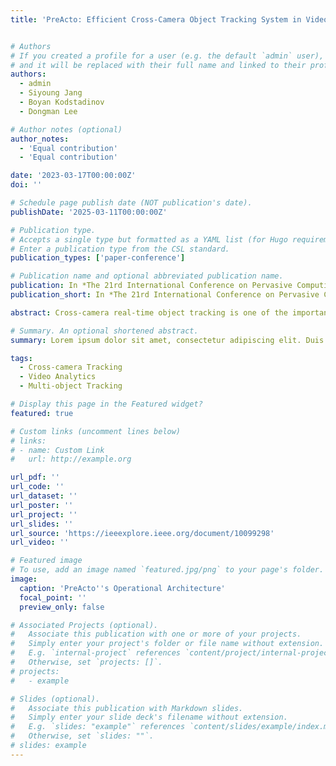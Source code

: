 ```yaml
---
title: 'PreActo: Efficient Cross-Camera Object Tracking System in Video Analytics Edge Computing'


# Authors
# If you created a profile for a user (e.g. the default `admin` user), write the username (folder name) here
# and it will be replaced with their full name and linked to their profile.
authors:
  - admin
  - Siyoung Jang
  - Boyan Kodstadinov
  - Dongman Lee

# Author notes (optional)
author_notes:
  - 'Equal contribution'
  - 'Equal contribution'

date: '2023-03-17T00:00:00Z'
doi: ''

# Schedule page publish date (NOT publication's date).
publishDate: '2025-03-11T00:00:00Z'

# Publication type.
# Accepts a single type but formatted as a YAML list (for Hugo requirements).
# Enter a publication type from the CSL standard.
publication_types: ['paper-conference']

# Publication name and optional abbreviated publication name.
publication: In *The 21rd International Conference on Pervasive Computing and Communications (PerCom 2023)*
publication_short: In *The 21rd International Conference on Pervasive Computing and Communications (PerCom 2023)*

abstract: Cross-camera real-time object tracking is one of the important, yet challenging applications of video analytics in edge computing environments. To provide accurate and efficient real-time tracking, a tracking target''s future movements need to be predicted. Particularly, the destination camera and travel time of the target object are to be identified so that tracking duties can be handover-ed seamlessly. In this paper, we propose a collaborative cross-camera tracking system, called PreActo, with two key features (1) ResNet-based trajectory learning to exploit the rich spatio-temporal information embedded within objects'' moving patterns, which has not been utilized by the existing literature, and (2) collaboration between the edge server and the edge device for real-time trajectory prediction and tracking handover. To prove the validity of our proposed system, we evaluate PreActo on a video dataset leveraging real-world trajectories. Evaluation results show that the proposed system reduces up to 7× the number of processed frames for handover, with 2× lower latency while providing 1.5× tracking precision improvement compared to the state-of-the-art.

# Summary. An optional shortened abstract.
summary: Lorem ipsum dolor sit amet, consectetur adipiscing elit. Duis posuere tellus ac convallis placerat. Proin tincidunt magna sed ex sollicitudin condimentum.

tags:
  - Cross-camera Tracking
  - Video Analytics
  - Multi-object Tracking

# Display this page in the Featured widget?
featured: true

# Custom links (uncomment lines below)
# links:
# - name: Custom Link
#   url: http://example.org

url_pdf: ''
url_code: ''
url_dataset: ''
url_poster: ''
url_project: ''
url_slides: ''
url_source: 'https://ieeexplore.ieee.org/document/10099298'
url_video: ''

# Featured image
# To use, add an image named `featured.jpg/png` to your page's folder.
image:
  caption: 'PreActo''s Operational Architecture'
  focal_point: ''
  preview_only: false

# Associated Projects (optional).
#   Associate this publication with one or more of your projects.
#   Simply enter your project's folder or file name without extension.
#   E.g. `internal-project` references `content/project/internal-project/index.md`.
#   Otherwise, set `projects: []`.
# projects:
#   - example

# Slides (optional).
#   Associate this publication with Markdown slides.
#   Simply enter your slide deck's filename without extension.
#   E.g. `slides: "example"` references `content/slides/example/index.md`.
#   Otherwise, set `slides: ""`.
# slides: example
---
```


<!-- {{% callout note %}}
Click the _Cite_ button above to demo the feature to enable visitors to import publication metadata into their reference management software.
{{% /callout %}}

{{% callout note %}}
Create your slides in Markdown - click the _Slides_ button to check out the example.
{{% /callout %}}

Add the publication's **full text** or **supplementary notes** here. You can use rich formatting such as including [code, math, and images](https://docs.hugoblox.com/content/writing-markdown-latex/). -->
